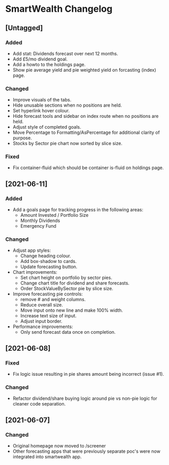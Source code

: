 # SmartWealth Changelog

## [Untagged]

### Added

 - Add stat: Dividends forecast over next 12 months.
 - Add £5/mo dividend goal.
 - Add a howto to the holdings page.
 - Show pie average yield and pie weighted yield on forcasting (index) page.
### Changed

 - Improve visuals of the tabs.
 - Hide unusable sections when no positions are held.
 - Set hyperlink hover colour.
 - Hide forecast tools and sidebar on index route when no positions are held.
 - Adjust style of completed goals.
 - Move Percentage to Formatting/AsPercentage for additional clarity of purpose.
 - Stocks by Sector pie chart now sorted by slice size.

### Fixed

 - Fix container-fluid which should be container is-fluid on holdings page.

## [2021-06-11]

### Added

 - Add a goals page for tracking progress in the following areas:
   * Amount Invested / Portfolio Size
   * Monthly Dividends
   * Emergency Fund

### Changed

 - Adjust app styles:
   * Change heading colour.
   * Add box-shadow to cards.
   * Update forecasting button.
 - Chart improvements:
   * Set chart height on portfolio by sector pies.
   * Change chart title for dividend and share forecasts.
   * Order StockValueBySector pie by slice size.
 - Improve forecasting pie controls:
   * remove # and weight columns.
   * Reduce overall size.
   * Move input onto new line and make 100% width.
   * Increase text size of input.
   * Adjust input border.
 - Performance improvements:
   * Only send forecast data once on completion.

## [2021-06-08]

### Fixed

 - Fix logic issue resulting in pie shares amount being incorrect (issue #1).

### Changed

 - Refactor dividend/share buying logic around pie vs non-pie logic for cleaner code separation.

## [2021-06-07]

### Changed

 - Original homepage now moved to /screener
 - Other forecasting apps that were previously separate poc's were now integrated into smartwealth app.
